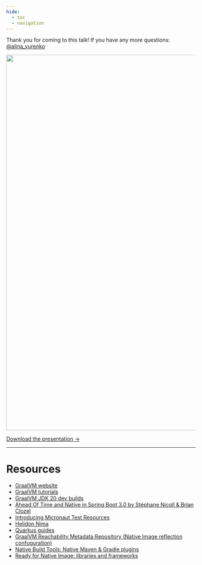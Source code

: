 ```yaml
---
hide:
  - toc
  - navigation
---
```

Thank you for coming to this talk! If you have any more questions: [@alina_yurenko](https://twitter.com/alina_yurenko)

<a href="AWESOME-JAVA-FRAMEWORKS-VD-ZURICH.pdf">
<img src="voxxed-zurich.png"  width="1000">
</a>

[Download the presentation →](AWESOME-JAVA-FRAMEWORKS-VD-ZURICH.pdf)

--------------


# Resources

* [GraalVM website](https://www.graalvm.org/)
* [GraalVM tutorials](https://www.graalvm.org/latest/native-image/guides/)
* [GraalVM JDK 20 dev builds](https://github.com/graalvm/graalvm-ce-dev-builds/releases)
* [Ahead Of Time and Native in Spring Boot 3.0 by Stéphane Nicoll & Brian Clozel](https://www.youtube.com/watch?v=TS4DpYSmfXk)
* [Introducing Micronaut Test Resources](https://melix.github.io/blog/2022/08/micronaut-test-resources.html)
* [Helidon Nima](https://github.com/helidon-io/helidon/tree/main/nima)
* [Quarkus guides](https://quarkus.io/guides/)
* [GraalVM Reachability Metadata Repository (Native Image reflection confuguration)](https://github.com/oracle/graalvm-reachability-metadata)
* [Native Build Tools: Native Maven & Gradle plugins](https://github.com/graalvm/native-build-tools)
* [Ready for Native Image: libraries and frameworks](https://www.graalvm.org/native-image/libraries-and-frameworks/)